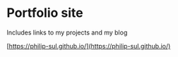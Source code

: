 # Portfolio site

Includes links to my projects and my blog

[https://philip-sul.github.io/](https://philip-sul.github.io/)
